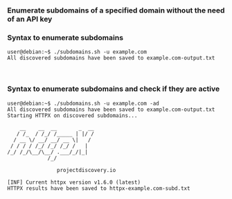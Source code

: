### Enumerate subdomains of a specified domain without the need of an API key

### Syntax to enumerate subdomains
```
user@debian:~$ ./subdomains.sh -u example.com
All discovered subdomains have been saved to example.com-output.txt
```
<br/>

### Syntax to enumerate subdomains and check if they are active
```
user@debian:~$ ./subdomains.sh -u example.com -ad
All discovered subdomains have been saved to example.com-output.txt
Starting HTTPX on discovered subdomains...

    __    __  __       _  __
   / /_  / /_/ /_____ | |/ /
  / __ \/ __/ __/ __ \|   /
 / / / / /_/ /_/ /_/ /   |
/_/ /_/\__/\__/ .___/_/|_|
             /_/

                projectdiscovery.io

[INF] Current httpx version v1.6.0 (latest)
HTTPX results have been saved to httpx-example.com-subd.txt
```
